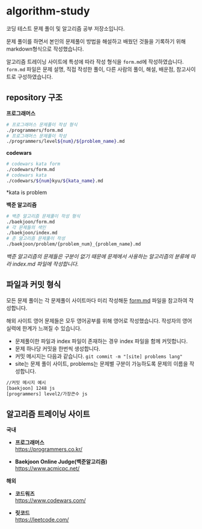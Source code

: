 # algorithm-study
코딩 테스트 문제 풀이 및 알고리즘 공부 저장소입니다.

문제 풀이를 하면서 본인의 문제풀이 방법을 해설하고 배웠던 것들을 기록하기 위해 markdown형식으로 작성했습니다.

알고리즘 트레이닝 사이트에 특성에 따라 작성 형식을 `form.md`에 작성하였습니다. `form.md` 파일은 문제 설명, 직접 작성한 풀이, 다른 사람의 풀이, 해설, 배운점, 참고사이트로 구성하였습니다.

## **repository 구조**

**프로그래머스**

```zsh
# 프로그래머스 문제풀이 작성 형식
./programmers/form.md
# 프로그래머스 문제풀이 작성
./programmers/level${num}/${problem_name}.md
```

**codewars**

```zsh
# codewars kata form
./codewars/form.md
# codewars kata
./codewars/${num}kyu/${kata_name}.md
```
*kata is problem

**백준 알고리즘**

```zsh
# 백준 알고리즘 문제풀이 작성 형식
./baekjoon/form.md
# 각 문제들의 색인
./baekjoon/index.md
# 준 알고리즘 문제풀이 작성
./baekjoon/problem/{problem_num}_{problem_name}.md
```
*백준 알고리즘의 문제들은 구분이 없기 때문에 문제에서 사용하는 알고리즘의 분류에 따라 index.md 파일에 작성합니다.*

## **파일과 커밋 형식**

모든 문제 풀이는 각 문제풀이 사이트마다 미리 작성해둔 [form.md](./programmers/form.md) 파일을 참고하여 작성합니다.

해외 사이트 영어 문제들은 모두 영어공부를 위해 영어로 작성했습니다. 작성자의 영어실력에 한계가 느껴질 수 있습니다.

- 문제풀이한 파일과 index 파일이 존재하는 경우 index 파일을 함께 커밋합니다.
- 문제 하나당 커밋을 한번씩 생성합니다.
- 커밋 메시지는 다음과 같습니다. 
  `git commit -m "[site] problems lang"`
- site는 문제 풀이 사이트, problems는 문제별 구분이 가능하도록 문제의 이름을 작성합니다.

```zsh
//커밋 메시지 예시
[baekjoon] 1248 js
[programmers] level2/가장큰수 js
```

## **알고리즘 트레이닝 사이트**

**국내**

- **프로그래머스**<br/>
https://programmers.co.kr/

- **Baekjoon Online Judge(백준알고리즘)**<br/>
https://www.acmicpc.net/

**해외**

- **코드워즈**<br/>
https://www.codewars.com/

- **릿코드**<br/>
https://leetcode.com/